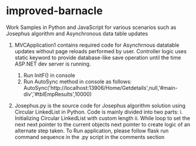 # improved-barnacle
Work Samples in Python and JavaScript for various scenarios such as Josephus algorithm and Asynchronous data table updates 
1. MVCApplication1 contains required code for Asynchrnous datatable updates without page reloads performed by user.
   Controller logic uses static keyword to provide database-like save operation until the time ASP.NET dev server is running.
   1. Run InitF() in console
   2. Run AutoSync method in console as follows:
      AutoSync('http://localhost:13906/Home/Getdetails',null,'#main-div','#tblEmpResults',10000)

2. Josephus.py is the source code for Josephus algorithm solution using Circular LinkedList in Python.
   Code is mainly divided into two parts: 
   i. Initializing Circular LinkedList with custom length
   ii. While loop to set the next next pointer to the current objects next pointer to create logic of an alternate step taken.
   To Run application, please follow flask run command sequence in the .py script in the comments section

